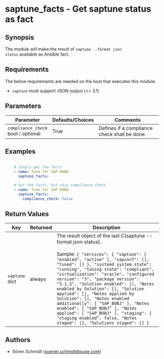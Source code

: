 # saptune_facts - Get saptune status as fact

## Synopsis

The module will make the result of <code>saptune \-\-format json status</code> available as Ansible fact\.


## Requirements

The below requirements are needed on the host that executes this module.

- <code>saptune</code> must support JSON output \(\>\= 3\.1\)

## Parameters

| Parameter     | Defaults/Choices  | Comments |
| ------------- | ----------------- |--------- |
| `compliance_check`<br />bool / optional |  True    |  Defines if a compliance check shall be done.  |

## Examples

```yaml
    
    # Simply get the facts
    - name: Tune for SAP HANA
      saptune_facts:

    # Get the facts, but skip compliance check
    - name: Tune for SAP HANA
      saptune_facts:
        compliance_check: false


```

## Return Values

 	 	
| Key     | Returned  | Description |
| ------- | --------- |------------ |
| `saptune`<br />dict | always |  The result object of the last C(saptune --format json status). <br /><br />Sample: `{ "services": { "saptune": [ "enabled", "active" ], "sapconf": [], "tuned": [] }, "systemd system state": "running", "tuning state": "compliant", "virtualization": "oracle", "configured version": "3", "package version": "3.1.3", "Solution enabled": [], "Notes enabled by Solution": [], "Solution applied": [], "Notes applied by Solution": [], "Notes enabled additionally": [ "SAP_BOBJ" ], "Notes enabled": [ "SAP_BOBJ" ], "Notes applied": [ "SAP_BOBJ" ], "staging": { "staging enabled": false, "Notes staged": [], "Solutions staged": [] }` |



## Authors

- Sören Schmidt (soeren.schmidt@suse.com)
